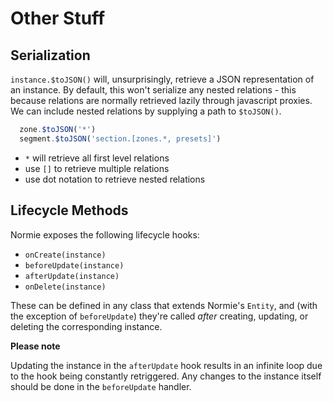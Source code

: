 # Other Stuff

## Serialization

`instance.$toJSON()` will, unsurprisingly, retrieve a JSON representation of an instance. By default, this won't serialize any nested relations - this because relations are normally retrieved lazily through javascript proxies.  We can include nested relations by supplying a path to `$toJSON()`.

```js
  zone.$toJSON('*')
  segment.$toJSON('section.[zones.*, presets]')
```

- `*` will retrieve all first level relations
- use `[]` to retrieve multiple relations
- use dot notation to retrieve nested relations

## Lifecycle Methods

Normie exposes the following lifecycle hooks:

- `onCreate(instance)`
- `beforeUpdate(instance)`
- `afterUpdate(instance)`
- `onDelete(instance)`

These can be defined in any class that extends Normie's `Entity`, and (with the exception of `beforeUpdate`) they're called _after_ creating, updating, or deleting the corresponding instance.

**Please note**

Updating the instance in the `afterUpdate` hook results in an infinite loop due to the hook being constantly retriggered. Any changes to the instance itself should be done in the `beforeUpdate` handler.